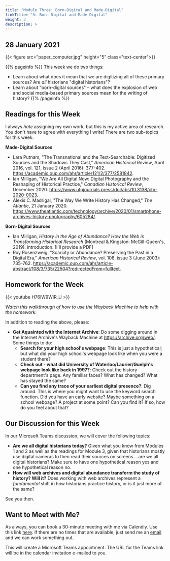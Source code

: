 ```yaml
---
title: "Module Three: Born-Digital and Made-Digital"
linkTitle: "3: Born-Digital and Made-Digital"
weight: 3
description: >
---
```

## 28 January 2021 

{{< figure src="paper_computer.jpg" height="5" class="text-center">}}

{{% pageinfo %}}
This week we do two things:

* Learn about what does it mean that we are digitizing all of these primary sources? Are _all_ historians "digital historians"?
* Learn about "born-digital sources" – what does the explosion of web and social media-based primary sources mean for the writing of history?
{{% /pageinfo %}}

## Readings for this Week

I always _hate_ assigning my own work, but this is my active area of research. You don't have to agree with everything I write! There are two sub-topics for this week.

**Made-Digital Sources**

* Lara Putnam, "The Transnational and the Text-Searchable: Digitized Sources and the Shadows They Cast," _American Historical Review_, April 2016, vol. 121, issue 2 (April 2016): 377-402. <https://academic.oup.com/ahr/article/121/2/377/2581842>.
* Ian Milligan, "We Are All Digital Now: Digital Photography and the Reshaping of Historical Practice," _Canadian Historical Review_, December 2020. <https://www.utpjournals.press/doi/abs/10.3138/chr-2020-0023>.
* Alexis C. Madrigal, "The Way We Write History Has Changed," _The Atlantic_, 21 January 2020. <https://www.theatlantic.com/technology/archive/2020/01/smartphone-archives-history-photography/605284/>.

**Born-Digital Sources**

* Ian Milligan, _History in the Age of Abundance? How the Web is Transforming Historical Research_ (Montreal & Kingston: McGill-Queen's, 2019), introduction. [I'll provide a PDF]
* Roy Rosenzweig, "Scarcity or Abundance? Preserving the Past in a Digital Era," _American Historical Review_, vol. 108, issue 3 (June 2003): 735-762. <https://academic.oup.com/ahr/article-abstract/108/3/735/22504?redirectedFrom=fulltext>.

## Homework for the Week

{{< youtube H76lW9WiR_U >}}

_Watch this walkthrough of how to use the Wayback Machine to help with the homework._

In addition to reading the above, please:

* **Get Aquainted with the Internet Archive**: Do some digging around in the Internet Archive's Wayback Machine at <https://archive.org/web/>. Some things to do:
	* **Search for your high school's webpage**: This is just a hypothetical; but what did your high school's webpage look like when you were a student there?
	* **Check out - what did University of Waterloo/Laurier/Guelph's webpage look like back in 1997?**: Check out the history department's page. Any familiar faces? What has changed? What has stayed the same?
	* **Can you find any trace of your earliest digital presence?**: Dig around. This is where you might want to use the keyword search function. Did you have an early website? Maybe something on a school webpage? A project at some point? Can you find it? If so, how do you feel about that?

## Our Discussion for this Week

In our Microsoft Teams discussion, we will cover the following topics:

* **Are we all digital historians today?** Given what you know from Modules 1 and 2 as well as the readings for Module 3, given that historians mostly use digital cameras to then read their sources on screens... are we all digital historians? Make sure to have one hypothetical reason yes and one hypothetical reason no.
* **How will web archives and digital abundance transform the study of history? Will it?** Does working with web archives represent a _fundamental_ shift in how historians practice history, or is it just more of the same?

See you then.

## Want to Meet with Me?

As always, you can book a 30-minute meeting with me via Calendly. Use this link [here](https://calendly.com/i2millig/30min). If there are no times that are available, just send me an [email](mailto:i2millig@uwaterloo.ca) and we can work something out. 

This will create a Microsoft Teams appointment. The URL for the Teams link will be in the calendar invitation e-mailed to you.